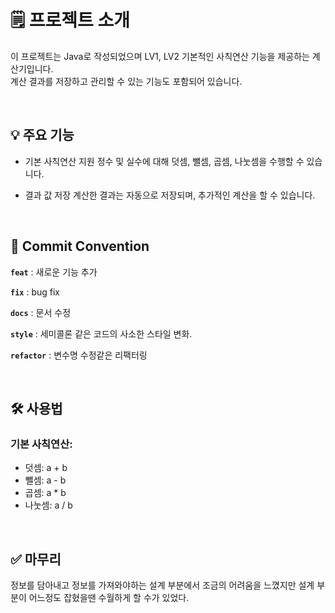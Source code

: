 # 🗒️ 프로젝트 소개
이 프로젝트는 Java로 작성되었으며 LV1, LV2 기본적인 사칙연산 기능을 제공하는 계산기입니다. 
<br>계산 결과를 저장하고 관리할 수 있는 기능도 포함되어 있습니다.

<br>

## 💡 주요 기능
- 기본 사칙연산 지원
정수 및 실수에 대해 덧셈, 뺄셈, 곱셈, 나눗셈을 수행할 수 있습니다.

- 결과 값 저장
계산한 결과는 자동으로 저장되며, 추가적인 계산을 할 수 있습니다.

<br>

## 📑 Commit Convention

**`feat`** : 새로운 기능 추가

**`fix`** : bug fix

**`docs`**  : 문서 수정

**`style`** : 세미콜론 같은 코드의 사소한 스타일 변화.

**`refactor`** : 변수명 수정같은 리팩터링

<br>

## 🛠️ 사용법
### 기본 사칙연산:
- 덧셈: a + b
- 뺄셈: a - b
- 곱셈: a * b
- 나눗셈: a / b

<br>

## ✅ 마무리
정보를 담아내고 정보를 가져와야하는 설계 부분에서 조금의 어려움을 느꼈지만 설계 부분이 어느정도 잡혔을땐 수월하게 할 수가 있었다.

<br>
